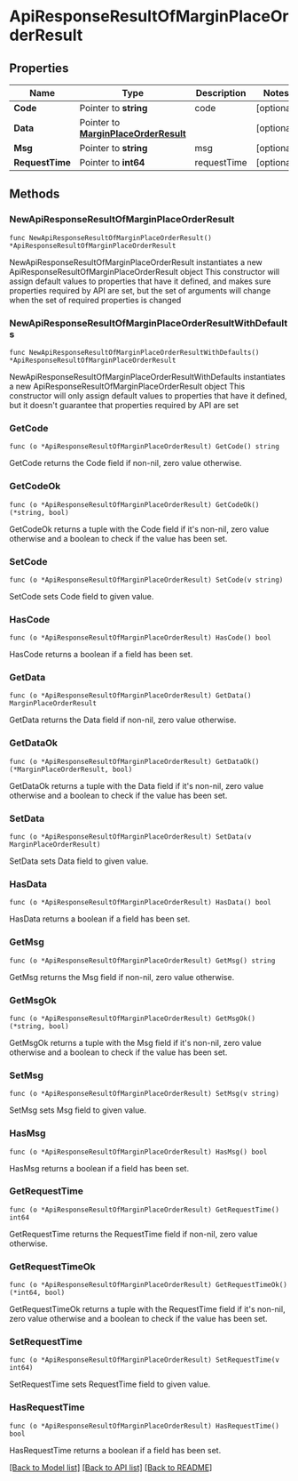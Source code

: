 # ApiResponseResultOfMarginPlaceOrderResult

## Properties

Name | Type | Description | Notes
------------ | ------------- | ------------- | -------------
**Code** | Pointer to **string** | code | [optional] 
**Data** | Pointer to [**MarginPlaceOrderResult**](MarginPlaceOrderResult.md) |  | [optional] 
**Msg** | Pointer to **string** | msg | [optional] 
**RequestTime** | Pointer to **int64** | requestTime | [optional] 

## Methods

### NewApiResponseResultOfMarginPlaceOrderResult

`func NewApiResponseResultOfMarginPlaceOrderResult() *ApiResponseResultOfMarginPlaceOrderResult`

NewApiResponseResultOfMarginPlaceOrderResult instantiates a new ApiResponseResultOfMarginPlaceOrderResult object
This constructor will assign default values to properties that have it defined,
and makes sure properties required by API are set, but the set of arguments
will change when the set of required properties is changed

### NewApiResponseResultOfMarginPlaceOrderResultWithDefaults

`func NewApiResponseResultOfMarginPlaceOrderResultWithDefaults() *ApiResponseResultOfMarginPlaceOrderResult`

NewApiResponseResultOfMarginPlaceOrderResultWithDefaults instantiates a new ApiResponseResultOfMarginPlaceOrderResult object
This constructor will only assign default values to properties that have it defined,
but it doesn't guarantee that properties required by API are set

### GetCode

`func (o *ApiResponseResultOfMarginPlaceOrderResult) GetCode() string`

GetCode returns the Code field if non-nil, zero value otherwise.

### GetCodeOk

`func (o *ApiResponseResultOfMarginPlaceOrderResult) GetCodeOk() (*string, bool)`

GetCodeOk returns a tuple with the Code field if it's non-nil, zero value otherwise
and a boolean to check if the value has been set.

### SetCode

`func (o *ApiResponseResultOfMarginPlaceOrderResult) SetCode(v string)`

SetCode sets Code field to given value.

### HasCode

`func (o *ApiResponseResultOfMarginPlaceOrderResult) HasCode() bool`

HasCode returns a boolean if a field has been set.

### GetData

`func (o *ApiResponseResultOfMarginPlaceOrderResult) GetData() MarginPlaceOrderResult`

GetData returns the Data field if non-nil, zero value otherwise.

### GetDataOk

`func (o *ApiResponseResultOfMarginPlaceOrderResult) GetDataOk() (*MarginPlaceOrderResult, bool)`

GetDataOk returns a tuple with the Data field if it's non-nil, zero value otherwise
and a boolean to check if the value has been set.

### SetData

`func (o *ApiResponseResultOfMarginPlaceOrderResult) SetData(v MarginPlaceOrderResult)`

SetData sets Data field to given value.

### HasData

`func (o *ApiResponseResultOfMarginPlaceOrderResult) HasData() bool`

HasData returns a boolean if a field has been set.

### GetMsg

`func (o *ApiResponseResultOfMarginPlaceOrderResult) GetMsg() string`

GetMsg returns the Msg field if non-nil, zero value otherwise.

### GetMsgOk

`func (o *ApiResponseResultOfMarginPlaceOrderResult) GetMsgOk() (*string, bool)`

GetMsgOk returns a tuple with the Msg field if it's non-nil, zero value otherwise
and a boolean to check if the value has been set.

### SetMsg

`func (o *ApiResponseResultOfMarginPlaceOrderResult) SetMsg(v string)`

SetMsg sets Msg field to given value.

### HasMsg

`func (o *ApiResponseResultOfMarginPlaceOrderResult) HasMsg() bool`

HasMsg returns a boolean if a field has been set.

### GetRequestTime

`func (o *ApiResponseResultOfMarginPlaceOrderResult) GetRequestTime() int64`

GetRequestTime returns the RequestTime field if non-nil, zero value otherwise.

### GetRequestTimeOk

`func (o *ApiResponseResultOfMarginPlaceOrderResult) GetRequestTimeOk() (*int64, bool)`

GetRequestTimeOk returns a tuple with the RequestTime field if it's non-nil, zero value otherwise
and a boolean to check if the value has been set.

### SetRequestTime

`func (o *ApiResponseResultOfMarginPlaceOrderResult) SetRequestTime(v int64)`

SetRequestTime sets RequestTime field to given value.

### HasRequestTime

`func (o *ApiResponseResultOfMarginPlaceOrderResult) HasRequestTime() bool`

HasRequestTime returns a boolean if a field has been set.


[[Back to Model list]](../README.md#documentation-for-models) [[Back to API list]](../README.md#documentation-for-api-endpoints) [[Back to README]](../README.md)


